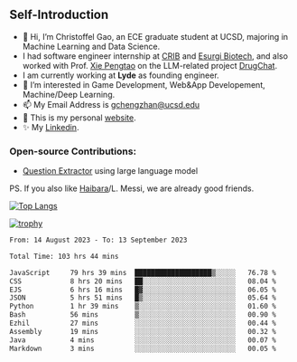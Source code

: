 ## Self-Introduction
- 👋 Hi, I’m Christoffel Gao, an ECE graduate student at UCSD, majoring in Machine Learning and Data Science.
- I had software engineer internship at [CRIB](https://www.linkedin.com/company/trycrib/) and [Esurgi Biotech](https://myesurgi.com/), and also worked with Prof. [Xie Pengtao](https://pengtaoxie.github.io/) on the LLM-related project [DrugChat](https://github.com/UCSD-AI4H/drugchat).
- I am currently working at **Lyde** as founding engineer.
- 👀 I’m interested in Game Development, Web&App Developement, Machine/Deep Learning.
- 📫 My Email Address is gchengzhan@ucsd.edu
- 🌱 This is my personal [website](https://gaochengzhan.github.io/).
- ✨ My [Linkedin](https://www.linkedin.com/in/chengzhan-christoffel-gao/).

### Open-source Contributions:
- [Question Extractor](https://github.com/nestordemeure/question_extractor) using large language model

PS. If you also like [Haibara](https://www.detectiveconanworld.com/wiki/Ai_Haibara)/L. Messi, we are already good friends.

[![Top Langs](https://github-readme-stats.vercel.app/api/top-langs/?username=gaochengzhan&layout=compact&exclude_repo=CNN-based-Image-Recognition-for-AsianGiant-Hornets,Machine-Learning-and-Data-Computing-Tongji,NLP-on-Blogs-during-COVID-19-Pandemic,CSE258-Web-Mining-and-Recommder-System,Stock-Prediction-using-LSTM-Model)](https://github.com/anuraghazra/github-readme-stats)

[![trophy](https://github-profile-trophy.vercel.app/?username=gaochengzhan&theme=flat&row=1&margin-w=12)](https://github.com/ryo-ma/github-profile-trophy)

<!--START_SECTION:waka-->

```txt
From: 14 August 2023 - To: 13 September 2023

Total Time: 103 hrs 44 mins

JavaScript     79 hrs 39 mins  ███████████████████▒░░░░░   76.78 %
CSS            8 hrs 20 mins   ██░░░░░░░░░░░░░░░░░░░░░░░   08.04 %
EJS            6 hrs 16 mins   █▓░░░░░░░░░░░░░░░░░░░░░░░   06.05 %
JSON           5 hrs 51 mins   █▒░░░░░░░░░░░░░░░░░░░░░░░   05.64 %
Python         1 hr 39 mins    ▒░░░░░░░░░░░░░░░░░░░░░░░░   01.60 %
Bash           56 mins         ▒░░░░░░░░░░░░░░░░░░░░░░░░   00.90 %
Ezhil          27 mins         ░░░░░░░░░░░░░░░░░░░░░░░░░   00.44 %
Assembly       19 mins         ░░░░░░░░░░░░░░░░░░░░░░░░░   00.32 %
Java           4 mins          ░░░░░░░░░░░░░░░░░░░░░░░░░   00.07 %
Markdown       3 mins          ░░░░░░░░░░░░░░░░░░░░░░░░░   00.05 %
```

<!--END_SECTION:waka-->

<!---
gaochengzhan/gaochengzhan is a ✨ special ✨ repository because its `README.md` (this file) appears on your GitHub profile.
You can click the Preview link to take a look at your changes.
--->

